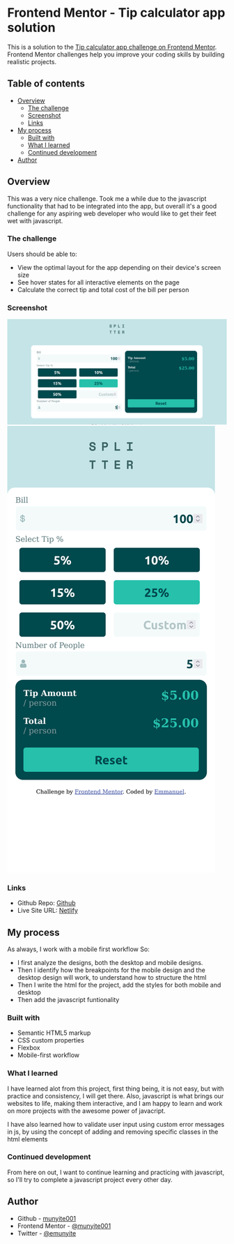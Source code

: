 # Frontend Mentor - Tip calculator app solution

This is a solution to the [Tip calculator app challenge on Frontend Mentor](https://www.frontendmentor.io/challenges/tip-calculator-app-ugJNGbJUX). Frontend Mentor challenges help you improve your coding skills by building realistic projects.

## Table of contents

- [Overview](#overview)
  - [The challenge](#the-challenge)
  - [Screenshot](#screenshot)
  - [Links](#links)
- [My process](#my-process)
  - [Built with](#built-with)
  - [What I learned](#what-i-learned)
  - [Continued development](#continued-development)
- [Author](#author)

## Overview
This was a very nice challenge. Took me a while due to the javascript functionality that had to be integrated into the app, but overall it's a good 
challenge for any aspiring web developer who would like to get their feet wet with  javascript.

### The challenge

Users should be able to:

- View the optimal layout for the app depending on their device's screen size
- See hover states for all interactive elements on the page
- Calculate the correct tip and total cost of the bill per person

### Screenshot

![Desktop Design](./Screenshots/Desktop%20Design.png)
![Mobile Design](./Screenshots/Mobile%20Design.png)

### Links

- Github Repo: [Github](https://munyite001/Tip-Calculator-App)
- Live Site URL: [Netlify](https://tip-calculator-app-fm.netlify.app)

## My process
As always, I work with a mobile first workflow
So:
- I first analyze the designs, both the desktop and mobile designs.
- Then I identify how the breakpoints for the mobile design and the desktop design will work, to understand how to structure the html
- Then I write the html for the project, add the styles for both mobile and desktop
- Then add the javascript funtionality


### Built with

- Semantic HTML5 markup
- CSS custom properties
- Flexbox
- Mobile-first workflow


### What I learned

I have learned alot from this project, first thing being, it is not easy, but with practice and consistency, I will get there.
Also, javascript is what brings our websites to life, making them interactive, and I am happy to learn and work on more projects with the awesome power of javacript.

I have also learned how to validate user input using custom error messages in js,
by using the concept of adding and removing specific classes in the html elements


### Continued development

From here on out, I want to continue learning and practicing with javascript, so I'll try to complete a javascript project every other day.

## Author

- Github - [munyite001](https://github.com/munyite001)
- Frontend Mentor - [@munyite001](https://www.frontendmentor.io/munyite001/yourusername)
- Twitter - [@emunyite](https://www.twitter.com/emunyite)

